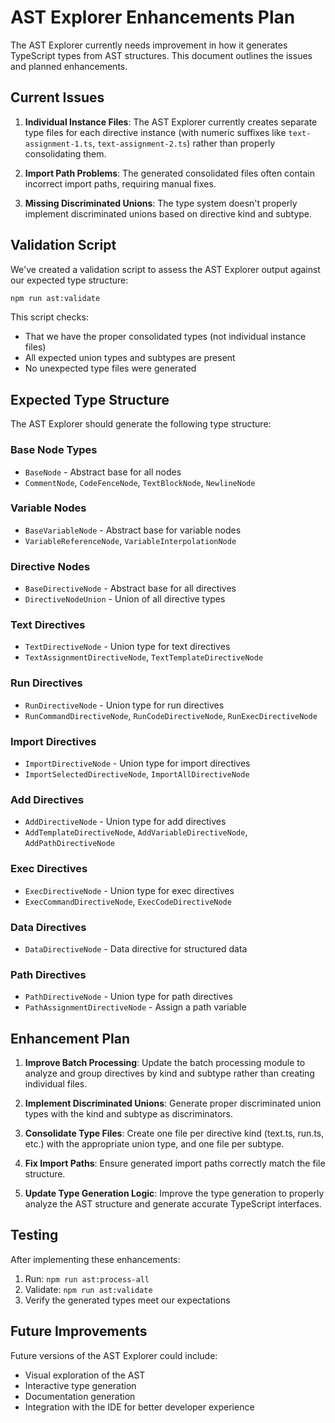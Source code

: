 # AST Explorer Enhancements Plan

The AST Explorer currently needs improvement in how it generates TypeScript types from AST structures. This document outlines the issues and planned enhancements.

## Current Issues

1. **Individual Instance Files**: The AST Explorer currently creates separate type files for each directive instance (with numeric suffixes like `text-assignment-1.ts`, `text-assignment-2.ts`) rather than properly consolidating them.

2. **Import Path Problems**: The generated consolidated files often contain incorrect import paths, requiring manual fixes.

3. **Missing Discriminated Unions**: The type system doesn't properly implement discriminated unions based on directive kind and subtype.

## Validation Script

We've created a validation script to assess the AST Explorer output against our expected type structure:

```bash
npm run ast:validate
```

This script checks:
- That we have the proper consolidated types (not individual instance files)
- All expected union types and subtypes are present
- No unexpected type files were generated

## Expected Type Structure

The AST Explorer should generate the following type structure:

### Base Node Types
- `BaseNode` - Abstract base for all nodes
- `CommentNode`, `CodeFenceNode`, `TextBlockNode`, `NewlineNode`

### Variable Nodes
- `BaseVariableNode` - Abstract base for variable nodes
- `VariableReferenceNode`, `VariableInterpolationNode`

### Directive Nodes
- `BaseDirectiveNode` - Abstract base for all directives
- `DirectiveNodeUnion` - Union of all directive types

### Text Directives
- `TextDirectiveNode` - Union type for text directives
- `TextAssignmentDirectiveNode`, `TextTemplateDirectiveNode`

### Run Directives
- `RunDirectiveNode` - Union type for run directives
- `RunCommandDirectiveNode`, `RunCodeDirectiveNode`, `RunExecDirectiveNode`

### Import Directives
- `ImportDirectiveNode` - Union type for import directives
- `ImportSelectedDirectiveNode`, `ImportAllDirectiveNode`

### Add Directives
- `AddDirectiveNode` - Union type for add directives
- `AddTemplateDirectiveNode`, `AddVariableDirectiveNode`, `AddPathDirectiveNode`

### Exec Directives
- `ExecDirectiveNode` - Union type for exec directives
- `ExecCommandDirectiveNode`, `ExecCodeDirectiveNode`

### Data Directives
- `DataDirectiveNode` - Data directive for structured data

### Path Directives
- `PathDirectiveNode` - Union type for path directives
- `PathAssignmentDirectiveNode` - Assign a path variable

## Enhancement Plan

1. **Improve Batch Processing**: Update the batch processing module to analyze and group directives by kind and subtype rather than creating individual files.

2. **Implement Discriminated Unions**: Generate proper discriminated union types with the kind and subtype as discriminators.

3. **Consolidate Type Files**: Create one file per directive kind (text.ts, run.ts, etc.) with the appropriate union type, and one file per subtype.

4. **Fix Import Paths**: Ensure generated import paths correctly match the file structure.

5. **Update Type Generation Logic**: Improve the type generation to properly analyze the AST structure and generate accurate TypeScript interfaces.

## Testing

After implementing these enhancements:

1. Run: `npm run ast:process-all`
2. Validate: `npm run ast:validate`
3. Verify the generated types meet our expectations

## Future Improvements

Future versions of the AST Explorer could include:

- Visual exploration of the AST
- Interactive type generation
- Documentation generation
- Integration with the IDE for better developer experience